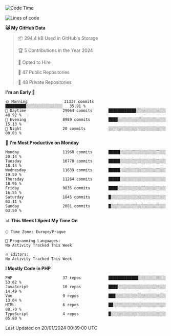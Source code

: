 <!--START_SECTION:waka-->
![Code Time](http://img.shields.io/badge/Code%20Time-1%2C583%20hrs%2058%20mins-blue)

![Lines of code](https://img.shields.io/badge/From%20Hello%20World%20I%27ve%20Written-18.8%20million%20lines%20of%20code-blue)

**🐱 My GitHub Data** 

> 📦 294.4 kB Used in GitHub's Storage 
 > 
> 🏆 5 Contributions in the Year 2024
 > 
> 💼 Opted to Hire
 > 
> 📜 47 Public Repositories 
 > 
> 🔑 48 Private Repositories 
 > 
**I'm an Early 🐤** 

```text
🌞 Morning                21337 commits       █████████░░░░░░░░░░░░░░░░   35.91 % 
🌆 Daytime                29064 commits       ████████████░░░░░░░░░░░░░   48.92 % 
🌃 Evening                8989 commits        ████░░░░░░░░░░░░░░░░░░░░░   15.13 % 
🌙 Night                  20 commits          ░░░░░░░░░░░░░░░░░░░░░░░░░   00.03 % 
```
📅 **I'm Most Productive on Monday** 

```text
Monday                   11968 commits       █████░░░░░░░░░░░░░░░░░░░░   20.14 % 
Tuesday                  10778 commits       █████░░░░░░░░░░░░░░░░░░░░   18.14 % 
Wednesday                11639 commits       █████░░░░░░░░░░░░░░░░░░░░   19.59 % 
Thursday                 11264 commits       █████░░░░░░░░░░░░░░░░░░░░   18.96 % 
Friday                   9835 commits        ████░░░░░░░░░░░░░░░░░░░░░   16.55 % 
Saturday                 1845 commits        █░░░░░░░░░░░░░░░░░░░░░░░░   03.11 % 
Sunday                   2081 commits        █░░░░░░░░░░░░░░░░░░░░░░░░   03.50 % 
```


📊 **This Week I Spent My Time On** 

```text
🕑︎ Time Zone: Europe/Prague

💬 Programming Languages: 
No Activity Tracked This Week

🔥 Editors: 
No Activity Tracked This Week
```

**I Mostly Code in PHP** 

```text
PHP                      37 repos            █████████████░░░░░░░░░░░░   53.62 % 
JavaScript               10 repos            ████░░░░░░░░░░░░░░░░░░░░░   14.49 % 
Vue                      9 repos             ███░░░░░░░░░░░░░░░░░░░░░░   13.04 % 
HTML                     6 repos             ██░░░░░░░░░░░░░░░░░░░░░░░   08.70 % 
TypeScript               4 repos             █░░░░░░░░░░░░░░░░░░░░░░░░   05.80 % 
```




 Last Updated on 20/01/2024 00:39:00 UTC
<!--END_SECTION:waka-->
<!--
**AlexKratky/AlexKratky** is a ✨ _special_ ✨ repository because its `README.md` (this file) appears on your GitHub profile.

Here are some ideas to get you started:

- 🔭 I’m currently working on ...
- 🌱 I’m currently learning ...
- 👯 I’m looking to collaborate on ...
- 🤔 I’m looking for help with ...
- 💬 Ask me about ...
- 📫 How to reach me: ...
- 😄 Pronouns: ...
- ⚡ Fun fact: ...
-->
